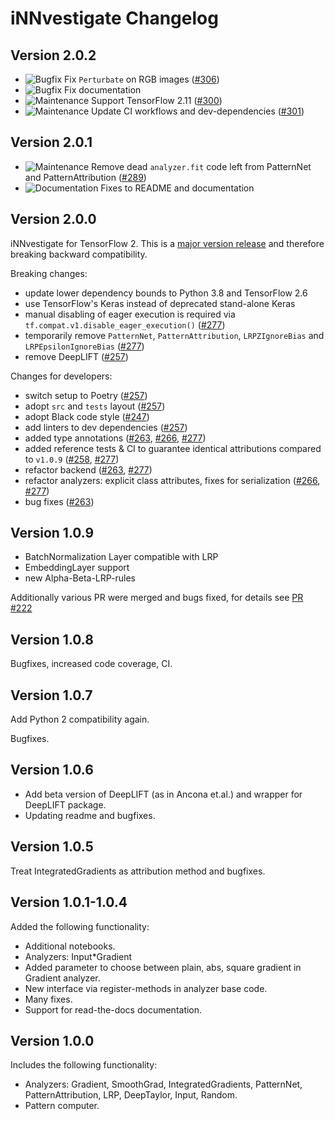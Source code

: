 <!--
# Badges
![BREAKING][badge-breaking]
![Deprecation][badge-deprecation]
![Feature][badge-feature]
![Enhancement][badge-enhancement]
![Bugfix][badge-bugfix]
![Experimental][badge-experimental]
![Maintenance][badge-maintenance]
![Documentation][badge-docs]
-->
# iNNvestigate Changelog
## Version 2.0.2
- ![Bugfix][badge-bugfix] Fix `Perturbate` on RGB images ([#306](https://github.com/albermax/innvestigate/pull/306))
- ![Bugfix][badge-bugfix] Fix documentation
- ![Maintenance][badge-maintenance] Support TensorFlow 2.11 ([#300](https://github.com/albermax/innvestigate/pull/300))
- ![Maintenance][badge-maintenance] Update CI workflows and dev-dependencies ([#301](https://github.com/albermax/innvestigate/pull/301))
## Version 2.0.1
- ![Maintenance][badge-maintenance] Remove dead `analyzer.fit` code left from PatternNet and PatternAttribution ([#289](https://github.com/albermax/innvestigate/pull/289))
- ![Documentation][badge-docs] Fixes to README and documentation

## Version 2.0.0
iNNvestigate for TensorFlow 2. This is a [major version release](https://semver.org) and therefore breaking backward compatibility.

Breaking changes:
- update lower dependency bounds to Python 3.8 and TensorFlow 2.6
- use TensorFlow's Keras instead of deprecated stand-alone Keras
- manual disabling of eager execution is required via `tf.compat.v1.disable_eager_execution()` ([#277](https://github.com/albermax/innvestigate/pull/277))
- temporarily remove `PatternNet`, `PatternAttribution`, `LRPZIgnoreBias` and `LRPEpsilonIgnoreBias` ([#277](https://github.com/albermax/innvestigate/pull/277))
- remove DeepLIFT ([#257](https://github.com/albermax/innvestigate/pull/257))

Changes for developers:
- switch setup to Poetry ([#257](https://github.com/albermax/innvestigate/pull/257))
- adopt `src` and `tests` layout ([#257](https://github.com/albermax/innvestigate/pull/257))
- adopt Black code style ([#247](https://github.com/albermax/innvestigate/pull/247))
- add linters to dev dependencies ([#257](https://github.com/albermax/innvestigate/pull/257))
- added type annotations ([#263](https://github.com/albermax/innvestigate/pull/263), [#266](https://github.com/albermax/innvestigate/pull/266), [#277](https://github.com/albermax/innvestigate/pull/277))
- added reference tests & CI to guarantee identical attributions compared to `v1.0.9`  ([#258](https://github.com/albermax/innvestigate/pull/258), [#277](https://github.com/albermax/innvestigate/pull/277))
- refactor backend ([#263](https://github.com/albermax/innvestigate/pull/263), [#277](https://github.com/albermax/innvestigate/pull/277))
- refactor analyzers: explicit class attributes, fixes for serialization ([#266](https://github.com/albermax/innvestigate/pull/266), [#277](https://github.com/albermax/innvestigate/pull/277))
- bug fixes ([#263](https://github.com/albermax/innvestigate/pull/263))

## Version 1.0.9
- BatchNormalization Layer compatible with LRP
- EmbeddingLayer support
- new Alpha-Beta-LRP-rules

Additionally various PR were merged and bugs fixed,
for details see [PR #222](https://github.com/albermax/innvestigate/pull/222)

## Version 1.0.8
Bugfixes, increased code coverage, CI.

## Version 1.0.7
Add Python 2 compatibility again.

Bugfixes.

## Version 1.0.6
* Add beta version of DeepLIFT (as in Ancona et.al.) and wrapper for DeepLIFT package.
* Updating readme and bugfixes.

## Version 1.0.5
Treat IntegratedGradients as attribution method and bugfixes.

## Version 1.0.1-1.0.4
Added the following functionality:

* Additional notebooks.
* Analyzers: Input\*Gradient
* Added parameter to choose between plain, abs, square gradient in Gradient analyzer.
* New interface via register-methods in analyzer base code.
* Many fixes.
* Support for read-the-docs documentation.

## Version 1.0.0
Includes the following functionality:

* Analyzers: Gradient, SmoothGrad, IntegratedGradients, PatternNet, PatternAttribution, LRP, DeepTaylor, Input, Random.
* Pattern computer.

[badge-breaking]: https://img.shields.io/badge/BREAKING-red.svg
[badge-deprecation]: https://img.shields.io/badge/deprecation-orange.svg
[badge-feature]: https://img.shields.io/badge/feature-green.svg
[badge-enhancement]: https://img.shields.io/badge/enhancement-blue.svg
[badge-bugfix]: https://img.shields.io/badge/bugfix-purple.svg
[badge-security]: https://img.shields.io/badge/security-black.svg
[badge-experimental]: https://img.shields.io/badge/experimental-lightgrey.svg
[badge-maintenance]: https://img.shields.io/badge/maintenance-gray.svg
[badge-docs]: https://img.shields.io/badge/docs-orange.svg